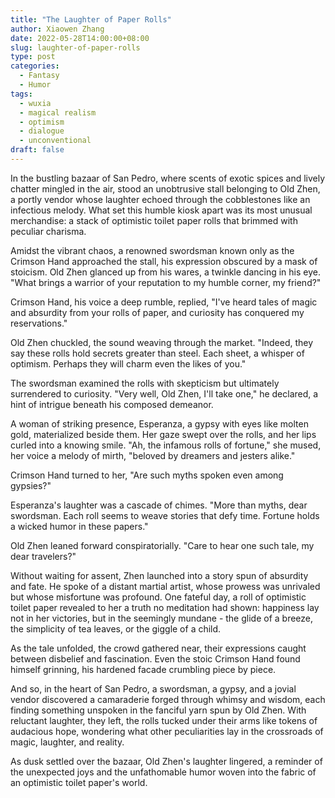 ```yaml
---
title: "The Laughter of Paper Rolls"
author: Xiaowen Zhang
date: 2022-05-28T14:00:00+08:00
slug: laughter-of-paper-rolls
type: post
categories:
  - Fantasy
  - Humor
tags:
  - wuxia
  - magical realism
  - optimism
  - dialogue
  - unconventional
draft: false
---
```


In the bustling bazaar of San Pedro, where scents of exotic spices and lively chatter mingled in the air, stood an unobtrusive stall belonging to Old Zhen, a portly vendor whose laughter echoed through the cobblestones like an infectious melody. What set this humble kiosk apart was its most unusual merchandise: a stack of optimistic toilet paper rolls that brimmed with peculiar charisma.

Amidst the vibrant chaos, a renowned swordsman known only as the Crimson Hand approached the stall, his expression obscured by a mask of stoicism. Old Zhen glanced up from his wares, a twinkle dancing in his eye. "What brings a warrior of your reputation to my humble corner, my friend?"

Crimson Hand, his voice a deep rumble, replied, "I've heard tales of magic and absurdity from your rolls of paper, and curiosity has conquered my reservations."

Old Zhen chuckled, the sound weaving through the market. "Indeed, they say these rolls hold secrets greater than steel. Each sheet, a whisper of optimism. Perhaps they will charm even the likes of you."

The swordsman examined the rolls with skepticism but ultimately surrendered to curiosity. "Very well, Old Zhen, I'll take one," he declared, a hint of intrigue beneath his composed demeanor.

A woman of striking presence, Esperanza, a gypsy with eyes like molten gold, materialized beside them. Her gaze swept over the rolls, and her lips curled into a knowing smile. "Ah, the infamous rolls of fortune," she mused, her voice a melody of mirth, "beloved by dreamers and jesters alike."

Crimson Hand turned to her, "Are such myths spoken even among gypsies?"

Esperanza's laughter was a cascade of chimes. "More than myths, dear swordsman. Each roll seems to weave stories that defy time. Fortune holds a wicked humor in these papers."

Old Zhen leaned forward conspiratorially. "Care to hear one such tale, my dear travelers?"

Without waiting for assent, Zhen launched into a story spun of absurdity and fate. He spoke of a distant martial artist, whose prowess was unrivaled but whose misfortune was profound. One fateful day, a roll of optimistic toilet paper revealed to her a truth no meditation had shown: happiness lay not in her victories, but in the seemingly mundane - the glide of a breeze, the simplicity of tea leaves, or the giggle of a child.

As the tale unfolded, the crowd gathered near, their expressions caught between disbelief and fascination. Even the stoic Crimson Hand found himself grinning, his hardened facade crumbling piece by piece.

And so, in the heart of San Pedro, a swordsman, a gypsy, and a jovial vendor discovered a camaraderie forged through whimsy and wisdom, each finding something unspoken in the fanciful yarn spun by Old Zhen. With reluctant laughter, they left, the rolls tucked under their arms like tokens of audacious hope, wondering what other peculiarities lay in the crossroads of magic, laughter, and reality.

As dusk settled over the bazaar, Old Zhen's laughter lingered, a reminder of the unexpected joys and the unfathomable humor woven into the fabric of an optimistic toilet paper's world.
